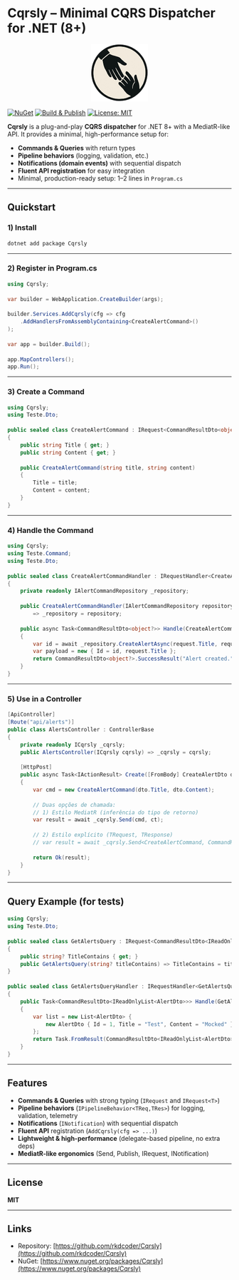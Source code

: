 ﻿# Cqrsly – Minimal CQRS Dispatcher for .NET (8+)

<p align="center">
  <img src="https://raw.githubusercontent.com/rkdcoder/Cqrsly/main/src/Cqrsly/Media/icon.png" width="128" alt="Cqrsly logo" />
</p>

[![NuGet](https://img.shields.io/nuget/v/Cqrsly.svg)](https://www.nuget.org/packages/Cqrsly)
[![Build & Publish](https://github.com/rkdcoder/Cqrsly/actions/workflows/main.yml/badge.svg)](https://github.com/rkdcoder/Cqrsly/actions/workflows/main.yml)
[![License: MIT](https://img.shields.io/badge/License-MIT-blue.svg)](LICENSE)

**Cqrsly** is a plug-and-play **CQRS dispatcher** for .NET 8+ with a MediatR-like API. It provides a minimal, high-performance setup for:

- **Commands & Queries** with return types
- **Pipeline behaviors** (logging, validation, etc.)
- **Notifications (domain events)** with sequential dispatch
- **Fluent API registration** for easy integration
- Minimal, production-ready setup: 1–2 lines in `Program.cs`

---

## Quickstart

### 1) Install

```bash
dotnet add package Cqrsly
```

---

### 2) Register in Program.cs

```csharp
using Cqrsly;

var builder = WebApplication.CreateBuilder(args);

builder.Services.AddCqrsly(cfg => cfg
    .AddHandlersFromAssemblyContaining<CreateAlertCommand>()
);

var app = builder.Build();

app.MapControllers();
app.Run();
```

---

### 3) Create a Command

```csharp
using Cqrsly;
using Teste.Dto;

public sealed class CreateAlertCommand : IRequest<CommandResultDto<object?>>
{
    public string Title { get; }
    public string Content { get; }

    public CreateAlertCommand(string title, string content)
    {
        Title = title;
        Content = content;
    }
}
```

---

### 4) Handle the Command

```csharp
using Cqrsly;
using Teste.Command;
using Teste.Dto;

public sealed class CreateAlertCommandHandler : IRequestHandler<CreateAlertCommand, CommandResultDto<object?>>
{
    private readonly IAlertCommandRepository _repository;

    public CreateAlertCommandHandler(IAlertCommandRepository repository)
        => _repository = repository;

    public async Task<CommandResultDto<object?>> Handle(CreateAlertCommand request, CancellationToken ct)
    {
        var id = await _repository.CreateAlertAsync(request.Title, request.Content, ct);
        var payload = new { Id = id, request.Title };
        return CommandResultDto<object?>.SuccessResult("Alert created.", payload);
    }
}
```

---

### 5) Use in a Controller

```csharp
[ApiController]
[Route("api/alerts")]
public class AlertsController : ControllerBase
{
    private readonly ICqrsly _cqrsly;
    public AlertsController(ICqrsly cqrsly) => _cqrsly = cqrsly;

    [HttpPost]
    public async Task<IActionResult> Create([FromBody] CreateAlertDto dto, CancellationToken ct)
    {
        var cmd = new CreateAlertCommand(dto.Title, dto.Content);

        // Duas opções de chamada:
        // 1) Estilo MediatR (inferência do tipo de retorno)
        var result = await _cqrsly.Send(cmd, ct);

        // 2) Estilo explícito (TRequest, TResponse)
        // var result = await _cqrsly.Send<CreateAlertCommand, CommandResultDto<object?>>(cmd, ct);

        return Ok(result);
    }
}
```

---

## Query Example (for tests)

```csharp
using Cqrsly;
using Teste.Dto;

public sealed class GetAlertsQuery : IRequest<CommandResultDto<IReadOnlyList<AlertDto>>>
{
    public string? TitleContains { get; }
    public GetAlertsQuery(string? titleContains) => TitleContains = titleContains;
}

public sealed class GetAlertsQueryHandler : IRequestHandler<GetAlertsQuery, CommandResultDto<IReadOnlyList<AlertDto>>>
{
    public Task<CommandResultDto<IReadOnlyList<AlertDto>>> Handle(GetAlertsQuery request, CancellationToken ct)
    {
        var list = new List<AlertDto> {
            new AlertDto { Id = 1, Title = "Test", Content = "Mocked" }
        };
        return Task.FromResult(CommandResultDto<IReadOnlyList<AlertDto>>.SuccessResult("Query executed.", list));
    }
}
```

---

## Features

- **Commands & Queries** with strong typing (`IRequest` and `IRequest<T>`)
- **Pipeline behaviors** (`IPipelineBehavior<TReq,TRes>`) for logging, validation, telemetry
- **Notifications** (`INotification`) with sequential dispatch
- **Fluent API** registration (`AddCqrsly(cfg => ...)`)
- **Lightweight & high-performance** (delegate-based pipeline, no extra deps)
- **MediatR-like ergonomics** (Send, Publish, IRequest<T>, INotification)

---

## License

**MIT**

---

## Links

- Repository: [https://github.com/rkdcoder/Cqrsly](https://github.com/rkdcoder/Cqrsly)
- NuGet: [https://www.nuget.org/packages/Cqrsly](https://www.nuget.org/packages/Cqrsly)
